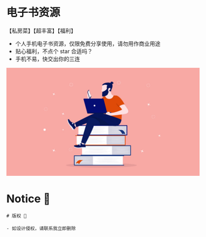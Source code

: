 # 电子书资源

【私房菜】【超丰富】【福利】

- 个人手机电子书资源，仅限免费分享使用，请勿用作商业用途
- 贴心福利，不点个 star 合适吗？
- 手机不易，快交出你的三连

![just reading for life](https://github.com/hornhuang/electronic_book_resource/blob/master/assets/images/reading.jpg)

# Notice 🍔

```
# 版权 🍔

- 如设计侵权，请联系我立即删除
```
